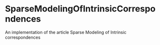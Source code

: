 SparseModelingOfIntrinsicCorrespondences
========================================

An implementation of the article Sparse Modeling of Intrinsic correspondences
